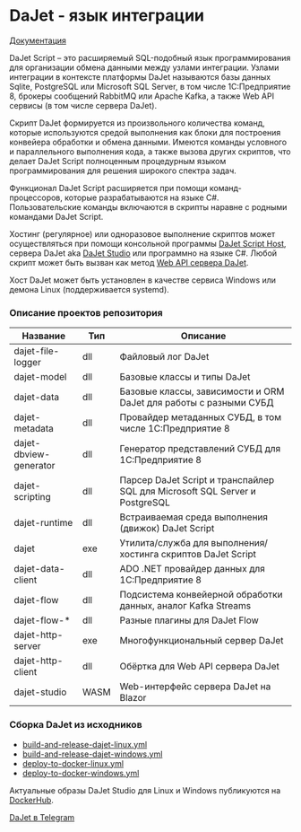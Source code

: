 # DaJet - язык интеграции

[Документация](https://zhichkin.github.io/)

DaJet Script – это расширяемый SQL-подобный язык программирования для организации обмена данными между узлами интеграции. Узлами интеграции в контексте платформы DaJet называются базы данных Sqlite, PostgreSQL или Microsoft SQL Server, в том числе 1С:Предприятие 8, брокеры сообщений RabbitMQ или Apache Kafka, а также Web API сервисы (в том числе сервера DaJet).

Скрипт DaJet формируется из произвольного количества команд, которые используются средой выполнения как блоки для построения конвейера обработки и обмена данными. Имеются команды условного и параллельного выполнения кода, а также вызова других скриптов, что делает DaJet Script полноценным процедурным языком программирования для решения широкого спектра задач.

Функционал DaJet Script расширяется при помощи команд-процессоров, которые разрабатываются на языке C#. Пользовательские команды включаются в скрипты наравне с родными командами DaJet Script.

Хостинг (регулярное) или одноразовое выполнение скриптов может осуществляться при помощи консольной программы [DaJet Script Host](https://zhichkin.github.io/dajet-host), сервера DaJet aka [DaJet Studio](https://zhichkin.github.io/dajet-studio) или программно на языке C#. Любой скрипт может быть вызван как метод [Web API сервера DaJet](https://zhichkin.github.io/dajet-web-api).

Хост DaJet может быть установлен в качестве сервиса Windows или демона Linux (поддерживается systemd).

### Описание проектов репозитория

|Название|Тип|Описание|
|--------|---|--------|
|dajet-file-logger|dll|Файловый лог DaJet|
|dajet-model|dll|Базовые классы и типы DaJet|
|dajet-data|dll|Базовые классы, зависимости и ORM DaJet для работы с разными СУБД|
|dajet-metadata|dll|Провайдер метаданных СУБД, в том числе 1С:Предприятие 8|
|dajet-dbview-generator|dll|Генератор представлений СУБД для 1С:Предприятие 8|
|dajet-scripting|dll|Парсер DaJet Script и транспайлер SQL для Microsoft SQL Server и PostgreSQL|
|dajet-runtime|dll|Встраиваемая среда выполнения (движок) DaJet Script|
|dajet|exe|Утилита/служба для выполнения/хостинга скриптов DaJet Script|
|dajet-data-client|dll|ADO .NET провайдер данных для 1С:Предприятие 8|
|dajet-flow|dll|Подсистема конвейерной обработки данных, аналог Kafka Streams|
|dajet-flow-*|dll|Разные плагины для DaJet Flow|
|dajet-http-server|exe|Многофункциональный сервер DaJet|
|dajet-http-client|dll|Обёртка для Web API сервера DaJet|
|dajet-studio|WASM|Web-интерфейс сервера DaJet на Blazor|

### Сборка DaJet из исходников

- [build-and-release-dajet-linux.yml](https://github.com/zhichkin/dajet/blob/main/.github/workflows/build-and-release-dajet-linux.yml)
- [build-and-release-dajet-windows.yml](https://github.com/zhichkin/dajet/blob/main/.github/workflows/build-and-release-dajet-windows.yml)
- [deploy-to-docker-linux.yml](https://github.com/zhichkin/dajet/blob/main/.github/workflows/deploy-to-docker-linux.yml)
- [deploy-to-docker-windows.yml](https://github.com/zhichkin/dajet/blob/main/.github/workflows/deploy-to-docker-windows.yml)

Актуальные образы DaJet Studio для Linux и Windows публикуются на [DockerHub](https://hub.docker.com/r/zhichkin/dajet-studio).

[DaJet в Telegram](https://t.me/dajet_studio)
